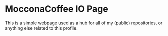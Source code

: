 # MocconaCoffee IO Page
This is a simple webpage used as a hub for all of my (public) repositories, or anything else related to this profile.
